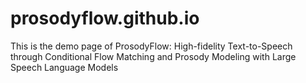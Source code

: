 # prosodyflow.github.io
This is the demo page of ProsodyFlow: High-fidelity Text-to-Speech through Conditional Flow Matching and Prosody Modeling with Large Speech Language Models
